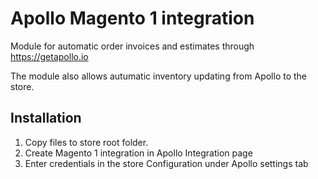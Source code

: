 # Apollo Magento 1 integration

Module for automatic order invoices and estimates through https://getapollo.io

The module also allows autumatic inventory updating from Apollo to the store.


## Installation
1. Copy files to store root folder.
2. Create Magento 1 integration in Apollo Integration page
3. Enter credentials in the store Configuration under Apollo settings tab
